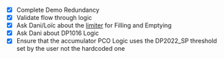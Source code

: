 - [x] Complete Demo Redundancy
- [x] Validate flow through logic
- [x] Ask Dani/Loïc about the [limiter](https://elog-co2-oper.web.cern.ch/Testing+and+commissioning+eLog/801) for Filling and Emptying
- [x] Ask Dani about DP1016 Logic
- [x] Ensure that the accumulator PCO Logic uses the  DP2022_SP threshold set by the user not the hardcoded one